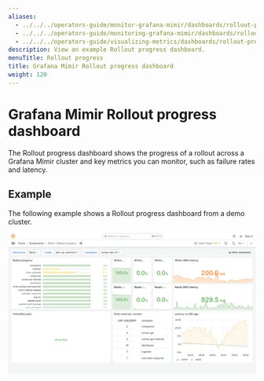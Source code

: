 ```yaml
---
aliases:
  - ../../../operators-guide/monitor-grafana-mimir/dashboards/rollout-progress/
  - ../../../operators-guide/monitoring-grafana-mimir/dashboards/rollout-progress/
  - ../../../operators-guide/visualizing-metrics/dashboards/rollout-progress/
description: View an example Rollout progress dashboard.
menuTitle: Rollout progress
title: Grafana Mimir Rollout progress dashboard
weight: 120
---
```


# Grafana Mimir Rollout progress dashboard

The Rollout progress dashboard shows the progress of a rollout across a Grafana Mimir cluster and key metrics you can monitor, such as failure rates and latency.

## Example

The following example shows a Rollout progress dashboard from a demo cluster.

![Grafana Mimir rollout progress dashboard](mimir-rollout-progress.png)
